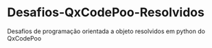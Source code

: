 # Desafios-QxCodePoo-Resolvidos
 Desafios de programação orientada a objeto resolvidos em python do QxCodePoo
